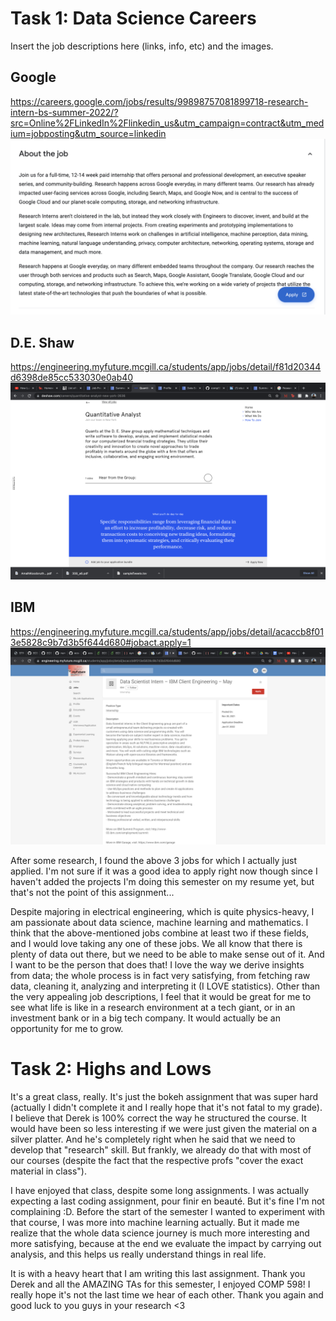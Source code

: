 # Task 1: Data Science Careers

Insert the job descriptions here (links, info, etc) and the images.
## Google
https://careers.google.com/jobs/results/99898757081899718-research-intern-bs-summer-2022/?src=Online%2FLinkedIn%2Flinkedin_us&utm_campaign=contract&utm_medium=jobposting&utm_source=linkedin
![this image](./images/google.png)

## D.E. Shaw
https://engineering.myfuture.mcgill.ca/students/app/jobs/detail/f81d20344d6398de85cc533030e0ab40
![this image](./images/deshaw.png)

## IBM
https://engineering.myfuture.mcgill.ca/students/app/jobs/detail/acaccb8f013e5828c9b7d3b5f644d680#jobact.apply=1
![this image](./images/ibm.png)


After some research, I found the above 3 jobs for which I actually just applied. I'm not sure if it was a good idea to apply right now though since I haven't added the projects I'm doing this semester on my resume yet, but that's not the point of this assignment...

Despite majoring in electrical engineering, which is quite physics-heavy, I am passionate about data science, machine learning and mathematics. I think that the above-mentioned  jobs combine at least two if these fields, and I would love taking any one of these jobs. We all know that there is plenty of data out there, but we need to be able to make sense out of it. And I want to be the person that does that! I love the way we derive insights from data; the whole process is in fact very satisfying, from fetching raw data, cleaning it, analyzing and interpreting it (I LOVE statistics). Other than the very appealing job descriptions, I feel that it would be great for me to see what life is like in a research environment at a tech giant, or in an investment bank or in a big tech company. It would actually be an opportunity for me to grow.



# Task 2: Highs and Lows

It's a great class, really. It's just the bokeh assignment that was super hard (actually I didn't complete it and I really hope that it's not fatal to my grade). I believe that Derek is 100% correct the way he structured the course. It would have been so less interesting if we were just given the material on a silver platter. And he's completely right when he said that we need to develop that "research" skill. But frankly, we already do that with most of our courses (despite the fact that the respective profs "cover the exact material in class").

I have enjoyed that class, despite some long assignments. I was actually expecting a last coding assignment, pour finir en beauté. But it's fine I'm not complaining :D. Before the start of the semester I wanted to experiment with that course, I was more into machine learning actually. But it made me realize that the whole data science journey is much more interesting and more satisfying, because at the end we  evaluate the impact by carrying out analysis, and this helps us really understand things in real life.

It is with a heavy heart that I am writing this last assignment. Thank you Derek and all the AMAZING TAs for this semester, I enjoyed COMP 598! I really hope it's not the last time we hear of each other. Thank you again and good luck to you guys in your research <3
